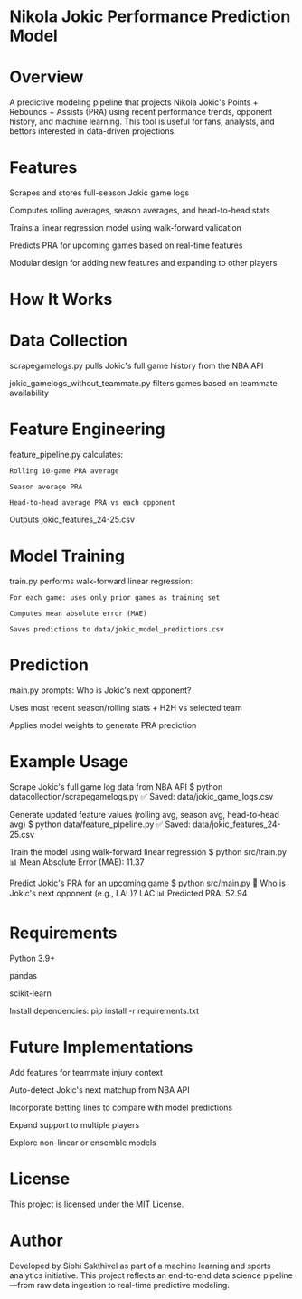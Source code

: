 # Nikola Jokic Performance Prediction Model

# Overview

A predictive modeling pipeline that projects Nikola Jokic's Points + Rebounds + Assists (PRA) using recent performance trends, opponent history, and machine learning. This tool is useful for fans, analysts, and bettors interested in data-driven projections.

# Features

Scrapes and stores full-season Jokic game logs

Computes rolling averages, season averages, and head-to-head stats

Trains a linear regression model using walk-forward validation

Predicts PRA for upcoming games based on real-time features

Modular design for adding new features and expanding to other players

# How It Works

# Data Collection

scrapegamelogs.py pulls Jokic's full game history from the NBA API

jokic_gamelogs_without_teammate.py filters games based on teammate availability

# Feature Engineering

feature_pipeline.py calculates:

    Rolling 10-game PRA average

    Season average PRA

    Head-to-head average PRA vs each opponent

Outputs jokic_features_24-25.csv

# Model Training

train.py performs walk-forward linear regression:

    For each game: uses only prior games as training set

    Computes mean absolute error (MAE)

    Saves predictions to data/jokic_model_predictions.csv

# Prediction

main.py prompts: Who is Jokic's next opponent?

Uses most recent season/rolling stats + H2H vs selected team

Applies model weights to generate PRA prediction

# Example Usage

Scrape Jokic's full game log data from NBA API
$ python datacollection/scrapegamelogs.py
✅ Saved: data/jokic_game_logs.csv

Generate updated feature values (rolling avg, season avg, head-to-head avg)
$ python data/feature_pipeline.py
✅ Saved: data/jokic_features_24-25.csv

Train the model using walk-forward linear regression
$ python src/train.py
📊 Mean Absolute Error (MAE): 11.37

Predict Jokic's PRA for an upcoming game
$ python src/main.py
📝 Who is Jokic's next opponent (e.g., LAL)? LAC
📊 Predicted PRA: 52.94

# Requirements

Python 3.9+

pandas

scikit-learn

Install dependencies:
pip install -r requirements.txt

# Future Implementations

Add features for teammate injury context

Auto-detect Jokic's next matchup from NBA API

Incorporate betting lines to compare with model predictions

Expand support to multiple players

Explore non-linear or ensemble models

# License 

This project is licensed under the MIT License.

# Author 

Developed by Sibhi Sakthivel as part of a machine learning and sports analytics initiative. This project reflects an end-to-end data science pipeline—from raw data ingestion to real-time predictive modeling.
